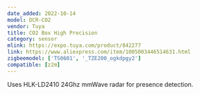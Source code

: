 ```yaml
---
date_added: 2022-10-14
model: DCR-CO2
vendor: Tuya
title: CO2 Box High Precision
category: sensor
mlink: https://expo.tuya.com/product/842277
link: https://www.aliexpress.com/item/1005003446514631.html
zigbeemodel: ['TS0601', '_TZE200_ogkdpgy2']
compatible: [z2m]
---
```


Uses HLK-LD2410 24Ghz mmWave radar for presence detection.
